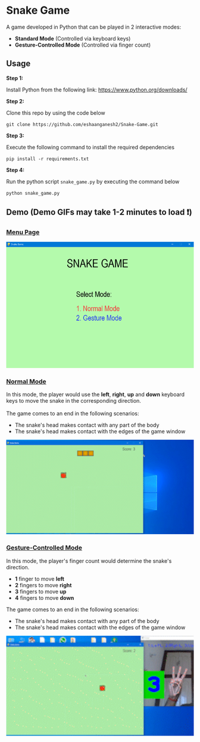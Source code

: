# Snake Game
A game developed in Python that can be played in 2 interactive modes:
* **Standard Mode** (Controlled via keyboard keys)
* **Gesture-Controlled Mode** (Controlled via finger count)

## Usage

**Step 1:**

Install Python from the following link: https://www.python.org/downloads/

**Step 2:**

Clone this repo by using the code below

```
git clone https://github.com/eshaanganesh2/Snake-Game.git
```

**Step 3:**

Execute the following command to install the required dependencies 

```
pip install -r requirements.txt
```

**Step 4:**

Run the python script `snake_game.py` by executing the command below

```
python snake_game.py
```

## Demo (Demo GIFs may take 1-2 minutes to load :exclamation:)

<h3> <ins> Menu Page </ins> </h3>

<img src="https://github.com/eshaanganesh2/Snake-Game/blob/main/Demo/menu.PNG" width="512"/>

<h3> <ins> Normal Mode </ins> </h3>

In this mode, the player would use the **left**, **right**, **up** and **down** keyboard keys to move the snake in the corresponding direction. <br><br>
The game comes to an end in the following scenarios:
* The snake's head makes contact with any part of the body
* The snake's head makes contact with the edges of the game window

<img src="https://github.com/eshaanganesh2/Snake-Game/blob/main/Demo/normal_mode.gif" width="512"/>

<h3> <ins> Gesture-Controlled Mode </ins> </h3>

In this mode, the player's finger count would determine the snake's direction. 
* **1** finger to move **left**
* **2** fingers to move **right**
* **3** fingers to move **up**
* **4** fingers to move **down**<br>

The game comes to an end in the following scenarios:
* The snake's head makes contact with any part of the body
* The snake's head makes contact with the edges of the game window

<img src="https://github.com/eshaanganesh2/Snake-Game/blob/main/Demo/gesture_controlled_mode.gif" width="512"/>
